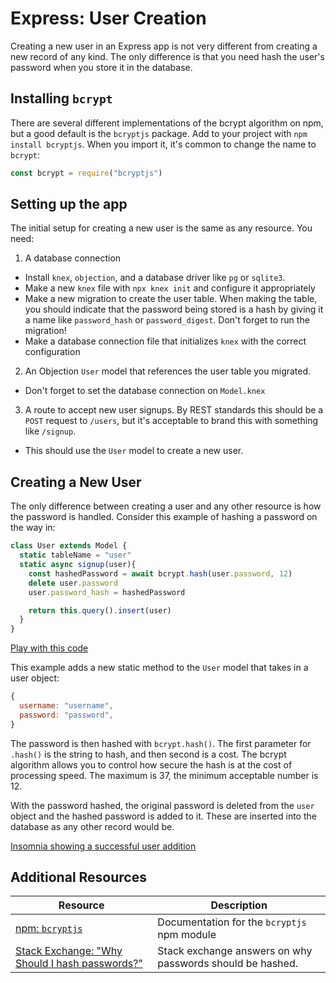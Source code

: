 # Express: User Creation

Creating a new user in an Express app is not very different from creating a new record of any kind. The only difference is that you need hash the user's password when you store it in the database.

## Installing `bcrypt`

There are several different implementations of the bcrypt algorithm on npm, but a good default is the `bcryptjs` package. Add to your project with `npm install bcryptjs`. When you import it, it's common to change the name to `bcrypt`:

```js
const bcrypt = require("bcryptjs")
```

## Setting up the app

The initial setup for creating a new user is the same as any resource. You need:

1) A database connection
  * Install `knex`, `objection`, and a database driver like `pg` or `sqlite3`.
  * Make a new `knex` file with `npx knex init` and configure it appropriately
  * Make a new migration to create the user table. When making the table, you should indicate that the password being stored is a hash by giving it a name like `password_hash` or `password_digest`. Don't forget to run the migration!
  * Make a database connection file that initializes `knex` with the correct configuration
2) An Objection `User` model that references the user table you migrated.
  * Don't forget to set the database connection on `Model.knex`
3) A route to accept new user signups. By REST standards this should be a `POST` request to `/users`, but it's acceptable to brand this with something like `/signup`.
  * This should use the `User` model to create a new user.

## Creating a New User

The only difference between creating a user and any other resource is how the password is handled. Consider this example of hashing a password on the way in:

```js
class User extends Model {
  static tableName = "user"
  static async signup(user){
    const hashedPassword = await bcrypt.hash(user.password, 12)
    delete user.password
    user.password_hash = hashedPassword

    return this.query().insert(user)
  }
}
```

[Play with this code](https://codesandbox.io/s/lingering-dawn-o70gt?file=/models/User.js)

This example adds a new static method to the `User` model that takes in a user object:

```js
{
  username: "username",
  password: "password",
}
```

The password is then hashed with `bcrypt.hash()`. The first parameter for `.hash()` is the string to hash, and then second is a cost. The bcrypt algorithm allows you to control how secure the hash is at the cost of processing speed. The maximum is 37, the minimum acceptable number is 12.

With the password hashed, the original password is deleted from the `user` object and the hashed password is added to it. These are inserted into the database as any other record would be.

[Insomnia showing a successful user addition](assets/user-signup.png)

## Additional Resources

| Resource | Description |
| --- | --- |
| [npm: `bcryptjs`](https://www.npmjs.com/package/bcryptjs) | Documentation for the `bcryptjs` npm module |
| [Stack Exchange: "Why Should I hash passwords?"](https://security.stackexchange.com/questions/36833/why-should-i-hash-passwords) | Stack exchange answers on why passwords should be hashed. |

